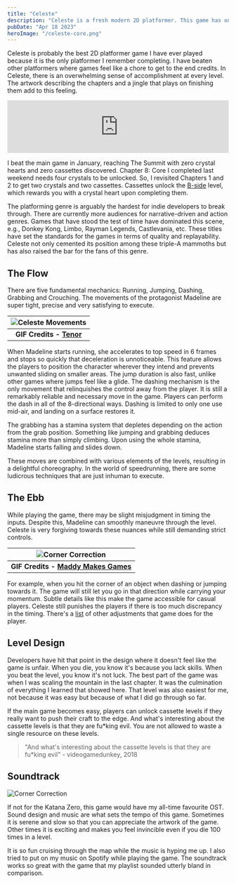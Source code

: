 ```yaml
---
title: "Celeste"
description: "Celeste is a fresh modern 2D platformer. This game has one of the best sound and level designs. Celeste is probably the best 2D platformer game I have ever played because it is the only platformer I remember completing."
pubDate: "Apr 18 2023"
heroImage: "/celeste-core.png"
---
```

Celeste is probably the best 2D platformer game I have ever played because it is the only platformer I remember completing. I have beaten other platformers where games feel like a chore to get to the end credits. In Celeste, there is an overwhelming sense of accomplishment at every level. The artwork describing the chapters and a jingle that plays on finishing them add to this feeling.

<iframe
    style="border: 0; width: 100%; height: 120px;"
    src="https://bandcamp.com/EmbeddedPlayer/album=1272541581/size=large/bgcol=ffffff/linkcol=2ebd35/tracklist=false/artwork=small/track=2631597877/transparent=true/"
    seamless
>
    <a href="https://radicaldreamland.bandcamp.com/album/celeste-madelines-grab-bag">Celeste - Madeline&#39;s Grab Bag by Lena Raine</a>
</iframe>

I beat the main game in January, reaching The Summit with zero crystal hearts and zero cassettes discovered. Chapter 8: Core I completed last weekend needs four crystals to be unlocked. So, I revisited Chapters 1 and 2 to get two crystals and two cassettes. Cassettes unlock the <a href="https://www.urbandictionary.com/define.php?term=B-Side" target="_blank">B-side</a> level, which rewards you with a crystal heart upon completing them. 

The platforming genre is arguably the hardest for indie developers to break through. There are currently more audiences for narrative-driven and action genres. Games that have stood the test of time have dominated this scene, e.g., Donkey Kong, Limbo, Rayman Legends, Castlevania, etc. These titles have set the standards for the games in terms of quality and replayability. Celeste not only cemented its position among these triple-A mammoths but has also raised the bar for the fans of this genre.

## The Flow

There are five fundamental mechanics: Running, Jumping, Dashing, Grabbing and Crouching. The movements of the protagonist Madeline are super tight, precise and very satisfying to execute.

| ![Celeste Movements](/celeste-movements.gif) |
|:--:|
| <b>GIF Credits - [Tenor](https://tenor.com/en-GB/view/celeste-2d-platformer-indie-games-gif-24566313)</b> |

When Madeline starts running, she accelerates to top speed in 6 frames and stops so quickly that deceleration is unnoticeable. This feature allows the players to position the character wherever they intend and prevents unwanted sliding on smaller areas. The jump duration is also fast, unlike other games where jumps feel like a glide. The dashing mechanism is the only movement that relinquishes the control away from the player. It is still a remarkably reliable and necessary move in the game. Players can perform the dash in all of the 8-directional ways. Dashing is limited to only one use mid-air, and landing on a surface restores it.

The grabbing has a stamina system that depletes depending on the action from the grab position. Something like jumping and grabbing deduces stamina more than simply climbing. Upon using the whole stamina, Madeline starts falling and slides down. 

These moves are combined with various elements of the levels, resulting in a delightful choreography. In the world of speedrunning, there are some ludicrous techniques that are just inhuman to execute.

## The Ebb

While playing the game, there may be slight misjudgment in timing the inputs. Despite this, Madeline can smoothly maneuvre through the level. Celeste is very forgiving towards these nuances while still demanding strict controls.

| ![Corner Correction](/corner-correction.gif) |
|:--:|
| <b>GIF Credits - [Maddy Makes Games](https://www.maddymakesgames.com/articles/celeste_and_forgiveness/index.html)</b> |

For example, when you hit the corner of an object when dashing or jumping towards it. The game will still let you go in that direction while carrying your momentum. Subtle details like this make the game accessible for casual players. Celeste still punishes the players if there is too much discrepancy in the timing. There's a <a href="https://www.maddymakesgames.com/articles/celeste_and_forgiveness/index.html" target="_blank">list</a> of other adjustments that game does for the player.

## Level Design

Developers have hit that point in the design where it doesn't feel like the game is unfair. When you die, you know it's because you lack skills. When you beat the level, you know it's not luck. The best part of the game was when I was scaling the mountain in the last chapter. It was the culmination of everything I learned that showed here. That level was also easiest for me, not because it was easy but because of what I did go through so far.

If the main game becomes easy, players can unlock cassette levels if they really want to push their craft to the edge. And what's interesting about the cassette levels is that they are fu*king evil. You are not allowed to waste a single resource on these levels.

> "And what's interesting about the cassette levels is that they are fu*king evil" - videogamedunkey, 2018

## Soundtrack

![Corner Correction](/celeste-soundtrack.png)

If not for the Katana Zero, this game would have my all-time favourite OST. Sound design and music are what sets the tempo of this game. Sometimes it is serene and slow so that you can appreciate the artwork of the game. Other times it is exciting and makes you feel invincible even if you die 100 times in a level.

It is so fun cruising through the map while the music is hyping me up. I also tried to put on my music on Spotify while playing the game. The soundtrack works so great with the game that my playlist sounded utterly bland in comparison.
